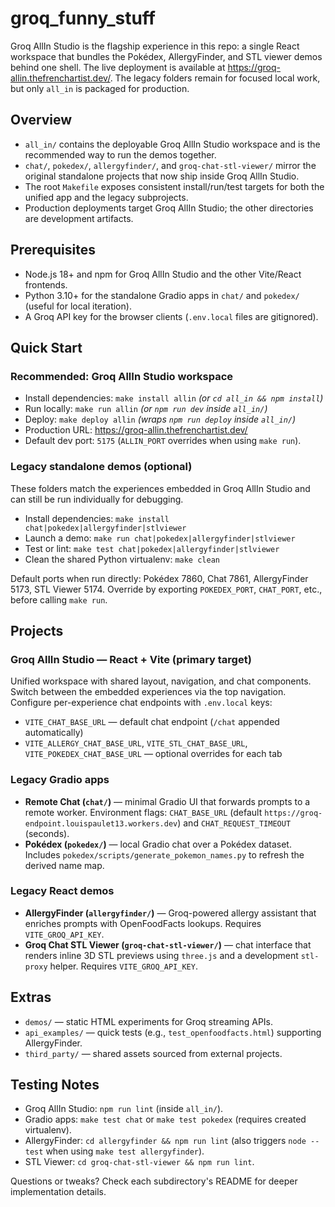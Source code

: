 # groq_funny_stuff

Groq AllIn Studio is the flagship experience in this repo: a single React workspace that bundles the Pokédex, AllergyFinder, and STL viewer demos behind one shell. The live deployment is available at https://groq-allin.thefrenchartist.dev/. The legacy folders remain for focused local work, but only `all_in` is packaged for production.

## Overview
- `all_in/` contains the deployable Groq AllIn Studio workspace and is the recommended way to run the demos together.
- `chat/`, `pokedex/`, `allergyfinder/`, and `groq-chat-stl-viewer/` mirror the original standalone projects that now ship inside Groq AllIn Studio.
- The root `Makefile` exposes consistent install/run/test targets for both the unified app and the legacy subprojects.
- Production deployments target Groq AllIn Studio; the other directories are development artifacts.

## Prerequisites
- Node.js 18+ and npm for Groq AllIn Studio and the other Vite/React frontends.
- Python 3.10+ for the standalone Gradio apps in `chat/` and `pokedex/` (useful for local iteration).
- A Groq API key for the browser clients (`.env.local` files are gitignored).

## Quick Start
### Recommended: Groq AllIn Studio workspace
- Install dependencies: `make install allin` *(or `cd all_in && npm install`)*
- Run locally: `make run allin` *(or `npm run dev` inside `all_in/`)*
- Deploy: `make deploy allin` *(wraps `npm run deploy` inside `all_in/`)*
- Production URL: https://groq-allin.thefrenchartist.dev/
- Default dev port: `5175` (`ALLIN_PORT` overrides when using `make run`).

### Legacy standalone demos (optional)
These folders match the experiences embedded in Groq AllIn Studio and can still be run individually for debugging.
- Install dependencies: `make install chat|pokedex|allergyfinder|stlviewer`
- Launch a demo: `make run chat|pokedex|allergyfinder|stlviewer`
- Test or lint: `make test chat|pokedex|allergyfinder|stlviewer`
- Clean the shared Python virtualenv: `make clean`

Default ports when run directly: Pokédex 7860, Chat 7861, AllergyFinder 5173, STL Viewer 5174. Override by exporting `POKEDEX_PORT`, `CHAT_PORT`, etc., before calling `make run`.

## Projects
### Groq AllIn Studio — React + Vite (primary target)
Unified workspace with shared layout, navigation, and chat components. Switch between the embedded experiences via the top navigation. Configure per-experience chat endpoints with `.env.local` keys:
- `VITE_CHAT_BASE_URL` — default chat endpoint (`/chat` appended automatically)
- `VITE_ALLERGY_CHAT_BASE_URL`, `VITE_STL_CHAT_BASE_URL`, `VITE_POKEDEX_CHAT_BASE_URL` — optional overrides for each tab

### Legacy Gradio apps
- **Remote Chat (`chat/`)** — minimal Gradio UI that forwards prompts to a remote worker. Environment flags: `CHAT_BASE_URL` (default `https://groq-endpoint.louispaulet13.workers.dev`) and `CHAT_REQUEST_TIMEOUT` (seconds).
- **Pokédex (`pokedex/`)** — local Gradio chat over a Pokédex dataset. Includes `pokedex/scripts/generate_pokemon_names.py` to refresh the derived name map.

### Legacy React demos
- **AllergyFinder (`allergyfinder/`)** — Groq-powered allergy assistant that enriches prompts with OpenFoodFacts lookups. Requires `VITE_GROQ_API_KEY`.
- **Groq Chat STL Viewer (`groq-chat-stl-viewer/`)** — chat interface that renders inline 3D STL previews using `three.js` and a development `stl-proxy` helper. Requires `VITE_GROQ_API_KEY`.

## Extras
- `demos/` — static HTML experiments for Groq streaming APIs.
- `api_examples/` — quick tests (e.g., `test_openfoodfacts.html`) supporting AllergyFinder.
- `third_party/` — shared assets sourced from external projects.

## Testing Notes
- Groq AllIn Studio: `npm run lint` (inside `all_in/`).
- Gradio apps: `make test chat` or `make test pokedex` (requires created virtualenv).
- AllergyFinder: `cd allergyfinder && npm run lint` (also triggers `node --test` when using `make test allergyfinder`).
- STL Viewer: `cd groq-chat-stl-viewer && npm run lint`.

Questions or tweaks? Check each subdirectory's README for deeper implementation details.
